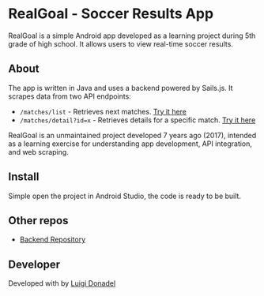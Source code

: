 # RealGoal - Soccer Results App

RealGoal is a simple Android app developed as a learning project during 5th grade of high school. It allows users to view real-time soccer results.

## About

The app is written in Java and uses a backend powered by Sails.js. It scrapes data from two API endpoints:

- `/matches/list` - Retrieves next matches. [Try it here](/matches/list)
- `/matches/detail?id=x` - Retrieves details for a specific match. [Try it here](/matches/detail?id=A7ZInGD0)

RealGoal is an unmaintained project developed 7 years ago (2017), intended as a learning exercise for understanding app development, API integration, and web scraping.

## Install
Simple open the project in Android Studio, the code is ready to be built.
## Other repos

- [Backend Repository](https://github.com/donadev/realgoal-bk)

## Developer

Developed with <i class="fas fa-heart"></i> by [Luigi Donadel](https://luigidonadel.com)
